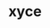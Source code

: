 ---
title: "xyce"
layout: cache
categories: [package, develop]
meta: {"compilers": ["gcc@11.4.0", "intel-oneapi-compilers@2025.1.0"], "num_specs": 173, "num_specs_by_stack": {"e4s": 10, "e4s-neoverse-v2": 81, "e4s-oneapi": 82, "root": 173}, "oss": ["ubuntu22.04"], "platforms": ["linux"], "stacks": ["e4s", "e4s-neoverse-v2", "e4s-oneapi", "root"], "targets": ["neoverse_v2", "x86_64_v3"], "versions": ["7.10.0", "7.8.0", "7.9.0"]}
spec_details: [{"compiler": "intel-oneapi-compilers@2025.1.0", "hash": "2aqogwqmtms4yvdoqtkasuhw2xujnzfq", "os": "ubuntu22.04", "platform": "linux", "size": "-", "stacks": ["e4s-oneapi", "root"], "target": "x86_64_v3", "variants": ["build_system=cmake", "build_type=Release", "cxxstd=11", "+fftw", "generator=make", "~ipo", "+mpi", "patches:=4d47cd1", "~plugin", "+pymi", "+pymi_static_tpls", "+shared"], "versions": ["7.9.0"]}, {"compiler": "gcc@11.4.0", "hash": "2geur6agz6xcyscek4kccrbfoaaz2zy2", "os": "ubuntu22.04", "platform": "linux", "size": "-", "stacks": ["e4s", "root"], "target": "x86_64_v3", "variants": ["build_system=cmake", "build_type=Release", "cxxstd=11", "+fftw", "generator=make", "~ipo", "+mpi", "patches:=4d47cd1", "~plugin", "+pymi", "+pymi_static_tpls", "+shared"], "versions": ["7.9.0"]}, {"compiler": "intel-oneapi-compilers@2025.1.0", "hash": "2teh5rutfagqg2scbvutdsikgukl2l7q", "os": "ubuntu22.04", "platform": "linux", "size": "-", "stacks": ["e4s-oneapi", "root"], "target": "x86_64_v3", "variants": ["build_system=cmake", "build_type=Release", "cxxstd=11", "generator=make", "~ipo", "+mpi", "patches:=4d47cd1", "~plugin", "+pymi", "+pymi_static_tpls", "+shared"], "versions": ["7.8.0"]}, {"compiler": "gcc@11.4.0", "hash": "2tk73fa2ov44e4fruzsxrdlbjhgytswk", "os": "ubuntu22.04", "platform": "linux", "size": "-", "stacks": ["e4s", "root"], "target": "x86_64_v3", "variants": ["build_system=cmake", "build_type=Release", "cxxstd=11", "+fftw", "generator=make", "~ipo", "+mpi", "patches:=4d47cd1", "~plugin", "+pymi", "+pymi_static_tpls", "+shared"], "versions": ["7.9.0"]}, {"compiler": "intel-oneapi-compilers@2025.1.0", "hash": "2wwg4dl74z4r6dwlz6rm2tgzfz3wjnmh", "os": "ubuntu22.04", "platform": "linux", "size": "-", "stacks": ["e4s-oneapi", "root"], "target": "x86_64_v3", "variants": ["build_system=cmake", "build_type=Release", "cxxstd=11", "generator=make", "~ipo", "+mpi", "patches:=4d47cd1", "~plugin", "+pymi", "+pymi_static_tpls", "+shared"], "versions": ["7.8.0"]}, {"compiler": "intel-oneapi-compilers@2025.1.0", "hash": "2xxbdyyr6fn2pxsc5z3jo655jdbinmdc", "os": "ubuntu22.04", "platform": "linux", "size": "-", "stacks": ["e4s-oneapi", "root"], "target": "x86_64_v3", "variants": ["build_system=cmake", "build_type=Release", "cxxstd=11", "generator=make", "~ipo", "+mpi", "patches:=4d47cd1", "~plugin", "+pymi", "+pymi_static_tpls", "+shared"], "versions": ["7.8.0"]}, {"compiler": "gcc@11.4.0", "hash": "333ckcocmsojsvmadq7cmo4xpg2ztmey", "os": "ubuntu22.04", "platform": "linux", "size": "-", "stacks": ["e4s-neoverse-v2", "root"], "target": "neoverse_v2", "variants": ["build_system=cmake", "build_type=Release", "cxxstd=11", "+fftw", "generator=make", "~ipo", "+mpi", "patches:=4d47cd1", "~plugin", "+pymi", "+pymi_static_tpls", "+shared"], "versions": ["7.9.0"]}, {"compiler": "intel-oneapi-compilers@2025.1.0", "hash": "36cgt5drrjwbdpbovu7ltsioo3udocwu", "os": "ubuntu22.04", "platform": "linux", "size": "-", "stacks": ["e4s-oneapi", "root"], "target": "x86_64_v3", "variants": ["build_system=cmake", "build_type=Release", "cxxstd=11", "+fftw", "generator=make", "~ipo", "+mpi", "patches:=4d47cd1", "~plugin", "+pymi", "+pymi_static_tpls", "+shared"], "versions": ["7.10.0"]}, {"compiler": "gcc@11.4.0", "hash": "3fc2pve6nqjvz6m67golkftcoorjl2cs", "os": "ubuntu22.04", "platform": "linux", "size": "-", "stacks": ["e4s-neoverse-v2", "root"], "target": "neoverse_v2", "variants": ["build_system=cmake", "build_type=Release", "cxxstd=11", "generator=make", "~ipo", "+mpi", "patches:=4d47cd1", "~plugin", "+pymi", "+pymi_static_tpls", "+shared"], "versions": ["7.8.0"]}, {"compiler": "intel-oneapi-compilers@2025.1.0", "hash": "3juxtfdbsxyecsrrqpn4fk2bi6adoakv", "os": "ubuntu22.04", "platform": "linux", "size": "-", "stacks": ["e4s-oneapi", "root"], "target": "x86_64_v3", "variants": ["build_system=cmake", "build_type=Release", "cxxstd=11", "generator=make", "~ipo", "+mpi", "patches:=4d47cd1", "~plugin", "+pymi", "+pymi_static_tpls", "+shared"], "versions": ["7.8.0"]}, {"compiler": "intel-oneapi-compilers@2025.1.0", "hash": "3o2geezrjlr7dhhsw22orqfa2o7ocjkn", "os": "ubuntu22.04", "platform": "linux", "size": "-", "stacks": ["e4s-oneapi", "root"], "target": "x86_64_v3", "variants": ["build_system=cmake", "build_type=Release", "cxxstd=11", "generator=make", "~ipo", "+mpi", "patches:=4d47cd1", "~plugin", "+pymi", "+pymi_static_tpls", "+shared"], "versions": ["7.8.0"]}, {"compiler": "intel-oneapi-compilers@2025.1.0", "hash": "3qmakdy5uw4jhcgchcwadcnyodvk5sqt", "os": "ubuntu22.04", "platform": "linux", "size": "-", "stacks": ["e4s-oneapi", "root"], "target": "x86_64_v3", "variants": ["build_system=cmake", "build_type=Release", "cxxstd=11", "+fftw", "generator=make", "~ipo", "+mpi", "patches:=4d47cd1", "~plugin", "+pymi", "+pymi_static_tpls", "+shared"], "versions": ["7.9.0"]}, {"compiler": "intel-oneapi-compilers@2025.1.0", "hash": "3qmgqrtclgctjhlwywpfidjnhoyd4acr", "os": "ubuntu22.04", "platform": "linux", "size": "-", "stacks": ["e4s-oneapi", "root"], "target": "x86_64_v3", "variants": ["build_system=cmake", "build_type=Release", "cxxstd=11", "generator=make", "~ipo", "+mpi", "patches:=4d47cd1", "~plugin", "+pymi", "+pymi_static_tpls", "+shared"], "versions": ["7.8.0"]}, {"compiler": "gcc@11.4.0", "hash": "3vhqrcfvfrxhxp5rhhws5dcpjsb543v6", "os": "ubuntu22.04", "platform": "linux", "size": "-", "stacks": ["e4s-neoverse-v2", "root"], "target": "neoverse_v2", "variants": ["build_system=cmake", "build_type=Release", "cxxstd=11", "+fftw", "generator=make", "~ipo", "+mpi", "patches:=4d47cd1", "~plugin", "+pymi", "+pymi_static_tpls", "+shared"], "versions": ["7.9.0"]}, {"compiler": "gcc@11.4.0", "hash": "3x4issp6peko2x43b2ceextq6q4cql2g", "os": "ubuntu22.04", "platform": "linux", "size": "-", "stacks": ["e4s-neoverse-v2", "root"], "target": "neoverse_v2", "variants": ["build_system=cmake", "build_type=Release", "cxxstd=11", "generator=make", "~ipo", "+mpi", "patches:=4d47cd1", "~plugin", "+pymi", "+pymi_static_tpls", "+shared"], "versions": ["7.8.0"]}, {"compiler": "gcc@11.4.0", "hash": "42r4liil2d57xh6pwjsgwj7uifphfrbc", "os": "ubuntu22.04", "platform": "linux", "size": "-", "stacks": ["e4s-neoverse-v2", "root"], "target": "neoverse_v2", "variants": ["build_system=cmake", "build_type=Release", "cxxstd=11", "generator=make", "~ipo", "+mpi", "patches:=4d47cd1", "~plugin", "+pymi", "+pymi_static_tpls", "+shared"], "versions": ["7.8.0"]}, {"compiler": "gcc@11.4.0", "hash": "4a6ojfdj4zf2oluxth3rfdi5jxcvtbo2", "os": "ubuntu22.04", "platform": "linux", "size": "-", "stacks": ["e4s-neoverse-v2", "root"], "target": "neoverse_v2", "variants": ["build_system=cmake", "build_type=Release", "cxxstd=11", "generator=make", "~ipo", "+mpi", "patches:=4d47cd1", "~plugin", "+pymi", "+pymi_static_tpls", "+shared"], "versions": ["7.8.0"]}, {"compiler": "intel-oneapi-compilers@2025.1.0", "hash": "4dqdcbqcvnzlbjb225slbpoc6ee57el6", "os": "ubuntu22.04", "platform": "linux", "size": "-", "stacks": ["e4s-oneapi", "root"], "target": "x86_64_v3", "variants": ["build_system=cmake", "build_type=Release", "cxxstd=11", "generator=make", "~ipo", "+mpi", "patches:=4d47cd1", "~plugin", "+pymi", "+pymi_static_tpls", "+shared"], "versions": ["7.8.0"]}, {"compiler": "intel-oneapi-compilers@2025.1.0", "hash": "4hsefmvj2hlea7nxyqfhe4ns3pgb75wy", "os": "ubuntu22.04", "platform": "linux", "size": "-", "stacks": ["e4s-oneapi", "root"], "target": "x86_64_v3", "variants": ["build_system=cmake", "build_type=Release", "cxxstd=11", "generator=make", "~ipo", "+mpi", "patches:=4d47cd1", "~plugin", "+pymi", "+pymi_static_tpls", "+shared"], "versions": ["7.8.0"]}, {"compiler": "gcc@11.4.0", "hash": "4tdto6y5ebgbmexnvm3sh7jbskrdyp7b", "os": "ubuntu22.04", "platform": "linux", "size": "-", "stacks": ["e4s-neoverse-v2", "root"], "target": "neoverse_v2", "variants": ["build_system=cmake", "build_type=Release", "cxxstd=11", "+fftw", "generator=make", "~ipo", "+mpi", "patches:=4d47cd1", "~plugin", "+pymi", "+pymi_static_tpls", "+shared"], "versions": ["7.9.0"]}, {"compiler": "intel-oneapi-compilers@2025.1.0", "hash": "5miadknt5e4jn67oq2w77ylq5wm7cazc", "os": "ubuntu22.04", "platform": "linux", "size": "-", "stacks": ["e4s-oneapi", "root"], "target": "x86_64_v3", "variants": ["build_system=cmake", "build_type=Release", "cxxstd=11", "generator=make", "~ipo", "+mpi", "patches:=4d47cd1", "~plugin", "+pymi", "+pymi_static_tpls", "+shared"], "versions": ["7.8.0"]}, {"compiler": "gcc@11.4.0", "hash": "5yoldhjmdmm3eixqo7jh7is56rt3ylcp", "os": "ubuntu22.04", "platform": "linux", "size": "-", "stacks": ["e4s-neoverse-v2", "root"], "target": "neoverse_v2", "variants": ["build_system=cmake", "build_type=Release", "cxxstd=11", "generator=make", "~ipo", "+mpi", "patches:=4d47cd1", "~plugin", "+pymi", "+pymi_static_tpls", "+shared"], "versions": ["7.8.0"]}, {"compiler": "gcc@11.4.0", "hash": "6adgljw7cxmiiq2cd3oiuopdphbg5toa", "os": "ubuntu22.04", "platform": "linux", "size": "-", "stacks": ["e4s-neoverse-v2", "root"], "target": "neoverse_v2", "variants": ["build_system=cmake", "build_type=Release", "cxxstd=11", "generator=make", "~ipo", "+mpi", "patches:=4d47cd1", "~plugin", "+pymi", "+pymi_static_tpls", "+shared"], "versions": ["7.8.0"]}, {"compiler": "gcc@11.4.0", "hash": "6oaozdeuaeugmvbsavwzm3qtck7ygkrs", "os": "ubuntu22.04", "platform": "linux", "size": "-", "stacks": ["e4s-neoverse-v2", "root"], "target": "neoverse_v2", "variants": ["build_system=cmake", "build_type=Release", "cxxstd=11", "generator=make", "~ipo", "+mpi", "patches:=4d47cd1", "~plugin", "+pymi", "+pymi_static_tpls", "+shared"], "versions": ["7.8.0"]}, {"compiler": "intel-oneapi-compilers@2025.1.0", "hash": "6scebqwkrjasb5tzkk5ku663eatcrk4v", "os": "ubuntu22.04", "platform": "linux", "size": "-", "stacks": ["e4s-oneapi", "root"], "target": "x86_64_v3", "variants": ["build_system=cmake", "build_type=Release", "cxxstd=11", "+fftw", "generator=make", "~ipo", "+mpi", "patches:=4d47cd1", "~plugin", "+pymi", "+pymi_static_tpls", "+shared"], "versions": ["7.9.0"]}, {"compiler": "gcc@11.4.0", "hash": "75nvrmcsyauqd55wea4amnz4gwcrpdiw", "os": "ubuntu22.04", "platform": "linux", "size": "-", "stacks": ["e4s-neoverse-v2", "root"], "target": "neoverse_v2", "variants": ["build_system=cmake", "build_type=Release", "cxxstd=11", "generator=make", "~ipo", "+mpi", "patches:=4d47cd1", "~plugin", "+pymi", "+pymi_static_tpls", "+shared"], "versions": ["7.8.0"]}, {"compiler": "intel-oneapi-compilers@2025.1.0", "hash": "76pogobksrw6ca7j2yipijt2yb3yh4c6", "os": "ubuntu22.04", "platform": "linux", "size": "-", "stacks": ["e4s-oneapi", "root"], "target": "x86_64_v3", "variants": ["build_system=cmake", "build_type=Release", "cxxstd=11", "generator=make", "~ipo", "+mpi", "patches:=4d47cd1", "~plugin", "+pymi", "+pymi_static_tpls", "+shared"], "versions": ["7.8.0"]}, {"compiler": "gcc@11.4.0", "hash": "7bbwfo6pnhlgdwpbj3ek545fkextxi2i", "os": "ubuntu22.04", "platform": "linux", "size": "-", "stacks": ["e4s-neoverse-v2", "root"], "target": "neoverse_v2", "variants": ["build_system=cmake", "build_type=Release", "cxxstd=11", "generator=make", "~ipo", "+mpi", "patches:=4d47cd1", "~plugin", "+pymi", "+pymi_static_tpls", "+shared"], "versions": ["7.8.0"]}, {"compiler": "gcc@11.4.0", "hash": "7n4yr6dyr6k3nvtl2ljoppuiakegjewz", "os": "ubuntu22.04", "platform": "linux", "size": "-", "stacks": ["e4s-neoverse-v2", "root"], "target": "neoverse_v2", "variants": ["build_system=cmake", "build_type=Release", "cxxstd=11", "+fftw", "generator=make", "~ipo", "+mpi", "patches:=4d47cd1", "~plugin", "+pymi", "+pymi_static_tpls", "+shared"], "versions": ["7.10.0"]}, {"compiler": "intel-oneapi-compilers@2025.1.0", "hash": "7q6ooznyv4kk3fkbvtxxe25b5gxj3otl", "os": "ubuntu22.04", "platform": "linux", "size": "-", "stacks": ["e4s-oneapi", "root"], "target": "x86_64_v3", "variants": ["build_system=cmake", "build_type=Release", "cxxstd=11", "+fftw", "generator=make", "~ipo", "+mpi", "patches:=4d47cd1", "~plugin", "+pymi", "+pymi_static_tpls", "+shared"], "versions": ["7.9.0"]}, {"compiler": "intel-oneapi-compilers@2025.1.0", "hash": "afe3i7n7vzcxco2rwbq7ada7iqqqz6cl", "os": "ubuntu22.04", "platform": "linux", "size": "-", "stacks": ["e4s-oneapi", "root"], "target": "x86_64_v3", "variants": ["build_system=cmake", "build_type=Release", "cxxstd=11", "generator=make", "~ipo", "+mpi", "patches:=4d47cd1", "~plugin", "+pymi", "+pymi_static_tpls", "+shared"], "versions": ["7.8.0"]}, {"compiler": "intel-oneapi-compilers@2025.1.0", "hash": "aqmu7vqs6a6xb6k5b2v7z4isgckipj4z", "os": "ubuntu22.04", "platform": "linux", "size": "-", "stacks": ["e4s-oneapi", "root"], "target": "x86_64_v3", "variants": ["build_system=cmake", "build_type=Release", "cxxstd=11", "generator=make", "~ipo", "+mpi", "patches:=4d47cd1", "~plugin", "+pymi", "+pymi_static_tpls", "+shared"], "versions": ["7.8.0"]}, {"compiler": "intel-oneapi-compilers@2025.1.0", "hash": "awnfmd4nbnqvbn2q3mtwmmq3sjhu77va", "os": "ubuntu22.04", "platform": "linux", "size": "-", "stacks": ["e4s-oneapi", "root"], "target": "x86_64_v3", "variants": ["build_system=cmake", "build_type=Release", "cxxstd=11", "generator=make", "~ipo", "+mpi", "patches:=4d47cd1", "~plugin", "+pymi", "+pymi_static_tpls", "+shared"], "versions": ["7.8.0"]}, {"compiler": "gcc@11.4.0", "hash": "axntes27jirfuqhe4ctu5l7ftv4w3hhr", "os": "ubuntu22.04", "platform": "linux", "size": "-", "stacks": ["e4s-neoverse-v2", "root"], "target": "neoverse_v2", "variants": ["build_system=cmake", "build_type=Release", "cxxstd=11", "generator=make", "~ipo", "+mpi", "patches:=4d47cd1", "~plugin", "+pymi", "+pymi_static_tpls", "+shared"], "versions": ["7.8.0"]}, {"compiler": "intel-oneapi-compilers@2025.1.0", "hash": "az4ptclejlzxjgqxbodzwi4jvbfxl5sh", "os": "ubuntu22.04", "platform": "linux", "size": "-", "stacks": ["e4s-oneapi", "root"], "target": "x86_64_v3", "variants": ["build_system=cmake", "build_type=Release", "cxxstd=11", "generator=make", "~ipo", "+mpi", "patches:=4d47cd1", "~plugin", "+pymi", "+pymi_static_tpls", "+shared"], "versions": ["7.8.0"]}, {"compiler": "intel-oneapi-compilers@2025.1.0", "hash": "b4r7e5onxikmqndrim3ilbvyt34rc25w", "os": "ubuntu22.04", "platform": "linux", "size": "-", "stacks": ["e4s-oneapi", "root"], "target": "x86_64_v3", "variants": ["build_system=cmake", "build_type=Release", "cxxstd=11", "generator=make", "~ipo", "+mpi", "patches:=4d47cd1", "~plugin", "+pymi", "+pymi_static_tpls", "+shared"], "versions": ["7.8.0"]}, {"compiler": "intel-oneapi-compilers@2025.1.0", "hash": "b7cmo7tzx4qpht3tlak4moulpgu2oirq", "os": "ubuntu22.04", "platform": "linux", "size": "-", "stacks": ["e4s-oneapi", "root"], "target": "x86_64_v3", "variants": ["build_system=cmake", "build_type=Release", "cxxstd=11", "generator=make", "~ipo", "+mpi", "patches:=4d47cd1", "~plugin", "+pymi", "+pymi_static_tpls", "+shared"], "versions": ["7.8.0"]}, {"compiler": "intel-oneapi-compilers@2025.1.0", "hash": "bdo53fqfse6pb63oh7a7mlasra6ny6fb", "os": "ubuntu22.04", "platform": "linux", "size": "-", "stacks": ["e4s-oneapi", "root"], "target": "x86_64_v3", "variants": ["build_system=cmake", "build_type=Release", "cxxstd=11", "generator=make", "~ipo", "+mpi", "patches:=4d47cd1", "~plugin", "+pymi", "+pymi_static_tpls", "+shared"], "versions": ["7.8.0"]}, {"compiler": "intel-oneapi-compilers@2025.1.0", "hash": "btb4wrrekdfe27wpnrxrs3rfdtv5yrcd", "os": "ubuntu22.04", "platform": "linux", "size": "-", "stacks": ["e4s-oneapi", "root"], "target": "x86_64_v3", "variants": ["build_system=cmake", "build_type=Release", "cxxstd=11", "generator=make", "~ipo", "+mpi", "patches:=4d47cd1", "~plugin", "+pymi", "+pymi_static_tpls", "+shared"], "versions": ["7.8.0"]}, {"compiler": "gcc@11.4.0", "hash": "bv2umlnvcs7auca455msaf4lj2wlsmdv", "os": "ubuntu22.04", "platform": "linux", "size": "-", "stacks": ["e4s-neoverse-v2", "root"], "target": "neoverse_v2", "variants": ["build_system=cmake", "build_type=Release", "cxxstd=11", "generator=make", "~ipo", "+mpi", "patches:=4d47cd1", "~plugin", "+pymi", "+pymi_static_tpls", "+shared"], "versions": ["7.8.0"]}, {"compiler": "intel-oneapi-compilers@2025.1.0", "hash": "bvkotrkj54mtuia2bww7ixn2ybq2hacm", "os": "ubuntu22.04", "platform": "linux", "size": "-", "stacks": ["e4s-oneapi", "root"], "target": "x86_64_v3", "variants": ["build_system=cmake", "build_type=Release", "cxxstd=11", "generator=make", "~ipo", "+mpi", "patches:=4d47cd1", "~plugin", "+pymi", "+pymi_static_tpls", "+shared"], "versions": ["7.8.0"]}, {"compiler": "gcc@11.4.0", "hash": "cv224q5hw34mwp6362agfpxxf7bomdzb", "os": "ubuntu22.04", "platform": "linux", "size": "-", "stacks": ["e4s-neoverse-v2", "root"], "target": "neoverse_v2", "variants": ["build_system=cmake", "build_type=Release", "cxxstd=11", "+fftw", "generator=make", "~ipo", "+mpi", "patches:=4d47cd1", "~plugin", "+pymi", "+pymi_static_tpls", "+shared"], "versions": ["7.10.0"]}, {"compiler": "intel-oneapi-compilers@2025.1.0", "hash": "cxxuvracmjasbgb6wfgmwyxzcmq2q6yh", "os": "ubuntu22.04", "platform": "linux", "size": "-", "stacks": ["e4s-oneapi", "root"], "target": "x86_64_v3", "variants": ["build_system=cmake", "build_type=Release", "cxxstd=11", "generator=make", "~ipo", "+mpi", "patches:=4d47cd1", "~plugin", "+pymi", "+pymi_static_tpls", "+shared"], "versions": ["7.8.0"]}, {"compiler": "intel-oneapi-compilers@2025.1.0", "hash": "d3hrw24zw3jjlgqrnllf3jplgnnttdjo", "os": "ubuntu22.04", "platform": "linux", "size": "-", "stacks": ["e4s-oneapi", "root"], "target": "x86_64_v3", "variants": ["build_system=cmake", "build_type=Release", "cxxstd=11", "+fftw", "generator=make", "~ipo", "+mpi", "patches:=4d47cd1", "~plugin", "+pymi", "+pymi_static_tpls", "+shared"], "versions": ["7.9.0"]}, {"compiler": "gcc@11.4.0", "hash": "dwlvfxfk3ta5vktw7olc3b2o4l6kvrcg", "os": "ubuntu22.04", "platform": "linux", "size": "-", "stacks": ["e4s-neoverse-v2", "root"], "target": "neoverse_v2", "variants": ["build_system=cmake", "build_type=Release", "cxxstd=11", "generator=make", "~ipo", "+mpi", "patches:=4d47cd1", "~plugin", "+pymi", "+pymi_static_tpls", "+shared"], "versions": ["7.8.0"]}, {"compiler": "intel-oneapi-compilers@2025.1.0", "hash": "e4qxmt6okce3x7pjqe6cu4bmqatgyq3t", "os": "ubuntu22.04", "platform": "linux", "size": "-", "stacks": ["e4s-oneapi", "root"], "target": "x86_64_v3", "variants": ["build_system=cmake", "build_type=Release", "cxxstd=11", "+fftw", "generator=make", "~ipo", "+mpi", "patches:=4d47cd1", "~plugin", "+pymi", "+pymi_static_tpls", "+shared"], "versions": ["7.9.0"]}, {"compiler": "gcc@11.4.0", "hash": "e6imkdhxbqouh7z5iztkcnx4h55j527h", "os": "ubuntu22.04", "platform": "linux", "size": "-", "stacks": ["e4s-neoverse-v2", "root"], "target": "neoverse_v2", "variants": ["build_system=cmake", "build_type=Release", "cxxstd=11", "generator=make", "~ipo", "+mpi", "patches:=4d47cd1", "~plugin", "+pymi", "+pymi_static_tpls", "+shared"], "versions": ["7.8.0"]}, {"compiler": "gcc@11.4.0", "hash": "eam4cr24msta52xrsiwcppletxoulvlm", "os": "ubuntu22.04", "platform": "linux", "size": "-", "stacks": ["e4s-neoverse-v2", "root"], "target": "neoverse_v2", "variants": ["build_system=cmake", "build_type=Release", "cxxstd=11", "+fftw", "generator=make", "~ipo", "+mpi", "patches:=4d47cd1", "~plugin", "+pymi", "+pymi_static_tpls", "+shared"], "versions": ["7.9.0"]}, {"compiler": "intel-oneapi-compilers@2025.1.0", "hash": "eaw6rp62h5bc45yubfpszauiott2e7ws", "os": "ubuntu22.04", "platform": "linux", "size": "-", "stacks": ["e4s-oneapi", "root"], "target": "x86_64_v3", "variants": ["build_system=cmake", "build_type=Release", "cxxstd=11", "generator=make", "~ipo", "+mpi", "patches:=4d47cd1", "~plugin", "+pymi", "+pymi_static_tpls", "+shared"], "versions": ["7.8.0"]}, {"compiler": "intel-oneapi-compilers@2025.1.0", "hash": "eoy3qa5lem3ldanphka7ud7dxnu5s46r", "os": "ubuntu22.04", "platform": "linux", "size": "-", "stacks": ["e4s-oneapi", "root"], "target": "x86_64_v3", "variants": ["build_system=cmake", "build_type=Release", "cxxstd=11", "+fftw", "generator=make", "~ipo", "+mpi", "patches:=4d47cd1", "~plugin", "+pymi", "+pymi_static_tpls", "+shared"], "versions": ["7.9.0"]}, {"compiler": "gcc@11.4.0", "hash": "etd63nfgmg2mgs6tmicgyayimfdigh4a", "os": "ubuntu22.04", "platform": "linux", "size": "-", "stacks": ["e4s", "root"], "target": "x86_64_v3", "variants": ["build_system=cmake", "build_type=Release", "cxxstd=11", "+fftw", "generator=make", "~ipo", "+mpi", "patches:=4d47cd1", "~plugin", "+pymi", "+pymi_static_tpls", "+shared"], "versions": ["7.9.0"]}, {"compiler": "intel-oneapi-compilers@2025.1.0", "hash": "f4upebonz6xgypwmfm442hgxvbpnli7n", "os": "ubuntu22.04", "platform": "linux", "size": "-", "stacks": ["e4s-oneapi", "root"], "target": "x86_64_v3", "variants": ["build_system=cmake", "build_type=Release", "cxxstd=11", "generator=make", "~ipo", "+mpi", "patches:=4d47cd1", "~plugin", "+pymi", "+pymi_static_tpls", "+shared"], "versions": ["7.8.0"]}, {"compiler": "gcc@11.4.0", "hash": "fbpuzpaejcy7adepv23trrejjznyp67d", "os": "ubuntu22.04", "platform": "linux", "size": "-", "stacks": ["e4s", "root"], "target": "x86_64_v3", "variants": ["build_system=cmake", "build_type=Release", "cxxstd=11", "+fftw", "generator=make", "~ipo", "+mpi", "patches:=4d47cd1", "~plugin", "+pymi", "+pymi_static_tpls", "+shared"], "versions": ["7.10.0"]}, {"compiler": "intel-oneapi-compilers@2025.1.0", "hash": "ffpcdjrox5opdjuxnn2fozvj3vwg6rmw", "os": "ubuntu22.04", "platform": "linux", "size": "-", "stacks": ["e4s-oneapi", "root"], "target": "x86_64_v3", "variants": ["build_system=cmake", "build_type=Release", "cxxstd=11", "+fftw", "generator=make", "~ipo", "+mpi", "patches:=4d47cd1", "~plugin", "+pymi", "+pymi_static_tpls", "+shared"], "versions": ["7.10.0"]}, {"compiler": "gcc@11.4.0", "hash": "flnyco7pmnpe5nnqymiffgv2po264vec", "os": "ubuntu22.04", "platform": "linux", "size": "-", "stacks": ["e4s-neoverse-v2", "root"], "target": "neoverse_v2", "variants": ["build_system=cmake", "build_type=Release", "cxxstd=11", "generator=make", "~ipo", "+mpi", "patches:=4d47cd1", "~plugin", "+pymi", "+pymi_static_tpls", "+shared"], "versions": ["7.8.0"]}, {"compiler": "intel-oneapi-compilers@2025.1.0", "hash": "fsyjzwmtodkuonr7ouajlhikqwypcsy4", "os": "ubuntu22.04", "platform": "linux", "size": "-", "stacks": ["e4s-oneapi", "root"], "target": "x86_64_v3", "variants": ["build_system=cmake", "build_type=Release", "cxxstd=11", "generator=make", "~ipo", "+mpi", "patches:=4d47cd1", "~plugin", "+pymi", "+pymi_static_tpls", "+shared"], "versions": ["7.8.0"]}, {"compiler": "gcc@11.4.0", "hash": "fvwm32uu4iunhvolksd4ewmiwc2o4hfk", "os": "ubuntu22.04", "platform": "linux", "size": "-", "stacks": ["e4s-neoverse-v2", "root"], "target": "neoverse_v2", "variants": ["build_system=cmake", "build_type=Release", "cxxstd=11", "generator=make", "~ipo", "+mpi", "patches:=4d47cd1", "~plugin", "+pymi", "+pymi_static_tpls", "+shared"], "versions": ["7.8.0"]}, {"compiler": "intel-oneapi-compilers@2025.1.0", "hash": "gc4frsfgtpjwxhj2awulfxuy4h3mbad6", "os": "ubuntu22.04", "platform": "linux", "size": "-", "stacks": ["e4s-oneapi", "root"], "target": "x86_64_v3", "variants": ["build_system=cmake", "build_type=Release", "cxxstd=11", "generator=make", "~ipo", "+mpi", "patches:=4d47cd1", "~plugin", "+pymi", "+pymi_static_tpls", "+shared"], "versions": ["7.8.0"]}, {"compiler": "intel-oneapi-compilers@2025.1.0", "hash": "gmmuik7aw43py6ez7jqgszalnppchuf3", "os": "ubuntu22.04", "platform": "linux", "size": "-", "stacks": ["e4s-oneapi", "root"], "target": "x86_64_v3", "variants": ["build_system=cmake", "build_type=Release", "cxxstd=11", "generator=make", "~ipo", "+mpi", "patches:=4d47cd1", "~plugin", "+pymi", "+pymi_static_tpls", "+shared"], "versions": ["7.8.0"]}, {"compiler": "gcc@11.4.0", "hash": "gprezf53dqqq6zhxop4vziqdztzh7nsz", "os": "ubuntu22.04", "platform": "linux", "size": "-", "stacks": ["e4s-neoverse-v2", "root"], "target": "neoverse_v2", "variants": ["build_system=cmake", "build_type=Release", "cxxstd=11", "generator=make", "~ipo", "+mpi", "patches:=4d47cd1", "~plugin", "+pymi", "+pymi_static_tpls", "+shared"], "versions": ["7.8.0"]}, {"compiler": "gcc@11.4.0", "hash": "h6iprpk66fymd2x7ket4cbk2wl3ewns2", "os": "ubuntu22.04", "platform": "linux", "size": "-", "stacks": ["e4s", "root"], "target": "x86_64_v3", "variants": ["build_system=cmake", "build_type=Release", "cxxstd=11", "+fftw", "generator=make", "~ipo", "+mpi", "patches:=4d47cd1", "~plugin", "+pymi", "+pymi_static_tpls", "+shared"], "versions": ["7.10.0"]}, {"compiler": "intel-oneapi-compilers@2025.1.0", "hash": "h77slxuwadj445463la4m7d63isobuck", "os": "ubuntu22.04", "platform": "linux", "size": "-", "stacks": ["e4s-oneapi", "root"], "target": "x86_64_v3", "variants": ["build_system=cmake", "build_type=Release", "cxxstd=11", "+fftw", "generator=make", "~ipo", "+mpi", "patches:=4d47cd1", "~plugin", "+pymi", "+pymi_static_tpls", "+shared"], "versions": ["7.9.0"]}, {"compiler": "intel-oneapi-compilers@2025.1.0", "hash": "hg6asje2bmxgk6s464px27nrdoczug4r", "os": "ubuntu22.04", "platform": "linux", "size": "-", "stacks": ["e4s-oneapi", "root"], "target": "x86_64_v3", "variants": ["build_system=cmake", "build_type=Release", "cxxstd=11", "generator=make", "~ipo", "+mpi", "patches:=4d47cd1", "~plugin", "+pymi", "+pymi_static_tpls", "+shared"], "versions": ["7.8.0"]}, {"compiler": "intel-oneapi-compilers@2025.1.0", "hash": "hqfrpevv6zvrboek63rtunncbzrw5wf2", "os": "ubuntu22.04", "platform": "linux", "size": "-", "stacks": ["e4s-oneapi", "root"], "target": "x86_64_v3", "variants": ["build_system=cmake", "build_type=Release", "cxxstd=11", "generator=make", "~ipo", "+mpi", "patches:=4d47cd1", "~plugin", "+pymi", "+pymi_static_tpls", "+shared"], "versions": ["7.8.0"]}, {"compiler": "intel-oneapi-compilers@2025.1.0", "hash": "hygj3ry4fqotf2bm5oqmnounw7maxfp5", "os": "ubuntu22.04", "platform": "linux", "size": "-", "stacks": ["e4s-oneapi", "root"], "target": "x86_64_v3", "variants": ["build_system=cmake", "build_type=Release", "cxxstd=11", "generator=make", "~ipo", "+mpi", "patches:=4d47cd1", "~plugin", "+pymi", "+pymi_static_tpls", "+shared"], "versions": ["7.8.0"]}, {"compiler": "intel-oneapi-compilers@2025.1.0", "hash": "i5ouafqyq4jssvvnbwwb7ngvobqssmit", "os": "ubuntu22.04", "platform": "linux", "size": "-", "stacks": ["e4s-oneapi", "root"], "target": "x86_64_v3", "variants": ["build_system=cmake", "build_type=Release", "cxxstd=11", "generator=make", "~ipo", "+mpi", "patches:=4d47cd1", "~plugin", "+pymi", "+pymi_static_tpls", "+shared"], "versions": ["7.8.0"]}, {"compiler": "gcc@11.4.0", "hash": "ibowaqmm6lh2hayj3iodeu5662frl5hx", "os": "ubuntu22.04", "platform": "linux", "size": "-", "stacks": ["e4s-neoverse-v2", "root"], "target": "neoverse_v2", "variants": ["build_system=cmake", "build_type=Release", "cxxstd=11", "generator=make", "~ipo", "+mpi", "patches:=4d47cd1", "~plugin", "+pymi", "+pymi_static_tpls", "+shared"], "versions": ["7.8.0"]}, {"compiler": "gcc@11.4.0", "hash": "ie6zbsnyhoxlxxppmv4gllr55za7ula2", "os": "ubuntu22.04", "platform": "linux", "size": "-", "stacks": ["e4s-neoverse-v2", "root"], "target": "neoverse_v2", "variants": ["build_system=cmake", "build_type=Release", "cxxstd=11", "+fftw", "generator=make", "~ipo", "+mpi", "patches:=4d47cd1", "~plugin", "+pymi", "+pymi_static_tpls", "+shared"], "versions": ["7.9.0"]}, {"compiler": "gcc@11.4.0", "hash": "iexdrg7y6lbwx5oomibzoaalfibpcndp", "os": "ubuntu22.04", "platform": "linux", "size": "-", "stacks": ["e4s-neoverse-v2", "root"], "target": "neoverse_v2", "variants": ["build_system=cmake", "build_type=Release", "cxxstd=11", "generator=make", "~ipo", "+mpi", "patches:=4d47cd1", "~plugin", "+pymi", "+pymi_static_tpls", "+shared"], "versions": ["7.8.0"]}, {"compiler": "gcc@11.4.0", "hash": "igf672txfrwnoa44bct6pryvxr2www7m", "os": "ubuntu22.04", "platform": "linux", "size": "-", "stacks": ["e4s-neoverse-v2", "root"], "target": "neoverse_v2", "variants": ["build_system=cmake", "build_type=Release", "cxxstd=11", "generator=make", "~ipo", "+mpi", "patches:=4d47cd1", "~plugin", "+pymi", "+pymi_static_tpls", "+shared"], "versions": ["7.8.0"]}, {"compiler": "intel-oneapi-compilers@2025.1.0", "hash": "iicplzui32feydpodctyan4mkbcb73ka", "os": "ubuntu22.04", "platform": "linux", "size": "-", "stacks": ["e4s-oneapi", "root"], "target": "x86_64_v3", "variants": ["build_system=cmake", "build_type=Release", "cxxstd=11", "generator=make", "~ipo", "+mpi", "patches:=4d47cd1", "~plugin", "+pymi", "+pymi_static_tpls", "+shared"], "versions": ["7.8.0"]}, {"compiler": "gcc@11.4.0", "hash": "iqnttcn5g6cxl6oymxzingacwaw3q2wo", "os": "ubuntu22.04", "platform": "linux", "size": "-", "stacks": ["e4s-neoverse-v2", "root"], "target": "neoverse_v2", "variants": ["build_system=cmake", "build_type=Release", "cxxstd=11", "generator=make", "~ipo", "+mpi", "patches:=4d47cd1", "~plugin", "+pymi", "+pymi_static_tpls", "+shared"], "versions": ["7.8.0"]}, {"compiler": "gcc@11.4.0", "hash": "iskkmverm4esg2phmxgolwtdkktyjx4f", "os": "ubuntu22.04", "platform": "linux", "size": "-", "stacks": ["e4s", "root"], "target": "x86_64_v3", "variants": ["build_system=cmake", "build_type=Release", "cxxstd=11", "+fftw", "generator=make", "~ipo", "+mpi", "patches:=4d47cd1", "~plugin", "+pymi", "+pymi_static_tpls", "+shared"], "versions": ["7.10.0"]}, {"compiler": "intel-oneapi-compilers@2025.1.0", "hash": "iurplbazwsrjfzcitzc64beurd4h4yir", "os": "ubuntu22.04", "platform": "linux", "size": "-", "stacks": ["e4s-oneapi", "root"], "target": "x86_64_v3", "variants": ["build_system=cmake", "build_type=Release", "cxxstd=11", "generator=make", "~ipo", "+mpi", "patches:=4d47cd1", "~plugin", "+pymi", "+pymi_static_tpls", "+shared"], "versions": ["7.8.0"]}, {"compiler": "intel-oneapi-compilers@2025.1.0", "hash": "iwo72uudm2rcjjccsm5dkekoxclugcux", "os": "ubuntu22.04", "platform": "linux", "size": "-", "stacks": ["e4s-oneapi", "root"], "target": "x86_64_v3", "variants": ["build_system=cmake", "build_type=Release", "cxxstd=11", "generator=make", "~ipo", "+mpi", "patches:=4d47cd1", "~plugin", "+pymi", "+pymi_static_tpls", "+shared"], "versions": ["7.8.0"]}, {"compiler": "gcc@11.4.0", "hash": "jgwcn7mq467656nodhdkslg3svzohvlk", "os": "ubuntu22.04", "platform": "linux", "size": "-", "stacks": ["e4s-neoverse-v2", "root"], "target": "neoverse_v2", "variants": ["build_system=cmake", "build_type=Release", "cxxstd=11", "generator=make", "~ipo", "+mpi", "patches:=4d47cd1", "~plugin", "+pymi", "+pymi_static_tpls", "+shared"], "versions": ["7.8.0"]}, {"compiler": "intel-oneapi-compilers@2025.1.0", "hash": "jownitwags2hhf244i7ln26tewjmqiiy", "os": "ubuntu22.04", "platform": "linux", "size": "-", "stacks": ["e4s-oneapi", "root"], "target": "x86_64_v3", "variants": ["build_system=cmake", "build_type=Release", "cxxstd=11", "generator=make", "~ipo", "+mpi", "patches:=4d47cd1", "~plugin", "+pymi", "+pymi_static_tpls", "+shared"], "versions": ["7.8.0"]}, {"compiler": "intel-oneapi-compilers@2025.1.0", "hash": "js76ubru2bbfixlrqgrylgpesmiocwmb", "os": "ubuntu22.04", "platform": "linux", "size": "-", "stacks": ["e4s-oneapi", "root"], "target": "x86_64_v3", "variants": ["build_system=cmake", "build_type=Release", "cxxstd=11", "generator=make", "~ipo", "+mpi", "patches:=4d47cd1", "~plugin", "+pymi", "+pymi_static_tpls", "+shared"], "versions": ["7.8.0"]}, {"compiler": "intel-oneapi-compilers@2025.1.0", "hash": "k2e7cowgxj7uyu32lkz37yujp7xrdteu", "os": "ubuntu22.04", "platform": "linux", "size": "-", "stacks": ["e4s-oneapi", "root"], "target": "x86_64_v3", "variants": ["build_system=cmake", "build_type=Release", "cxxstd=11", "generator=make", "~ipo", "+mpi", "patches:=4d47cd1", "~plugin", "+pymi", "+pymi_static_tpls", "+shared"], "versions": ["7.8.0"]}, {"compiler": "gcc@11.4.0", "hash": "kfmrsidtbphcycrgdurg3xoz4kgsfgwg", "os": "ubuntu22.04", "platform": "linux", "size": "-", "stacks": ["e4s-neoverse-v2", "root"], "target": "neoverse_v2", "variants": ["build_system=cmake", "build_type=Release", "cxxstd=11", "generator=make", "~ipo", "+mpi", "patches:=4d47cd1", "~plugin", "+pymi", "+pymi_static_tpls", "+shared"], "versions": ["7.8.0"]}, {"compiler": "gcc@11.4.0", "hash": "klvitoe6jzl4z3moecpoar3oabov6kbq", "os": "ubuntu22.04", "platform": "linux", "size": "-", "stacks": ["e4s-neoverse-v2", "root"], "target": "neoverse_v2", "variants": ["build_system=cmake", "build_type=Release", "cxxstd=11", "generator=make", "~ipo", "+mpi", "patches:=4d47cd1", "~plugin", "+pymi", "+pymi_static_tpls", "+shared"], "versions": ["7.8.0"]}, {"compiler": "intel-oneapi-compilers@2025.1.0", "hash": "krfjvmb2siqzth2463hln65te2tucbtm", "os": "ubuntu22.04", "platform": "linux", "size": "-", "stacks": ["e4s-oneapi", "root"], "target": "x86_64_v3", "variants": ["build_system=cmake", "build_type=Release", "cxxstd=11", "generator=make", "~ipo", "+mpi", "patches:=4d47cd1", "~plugin", "+pymi", "+pymi_static_tpls", "+shared"], "versions": ["7.8.0"]}, {"compiler": "gcc@11.4.0", "hash": "kvpr3p6azknpz7676ig32eyd2z72cbft", "os": "ubuntu22.04", "platform": "linux", "size": "-", "stacks": ["e4s-neoverse-v2", "root"], "target": "neoverse_v2", "variants": ["build_system=cmake", "build_type=Release", "cxxstd=11", "+fftw", "generator=make", "~ipo", "+mpi", "patches:=4d47cd1", "~plugin", "+pymi", "+pymi_static_tpls", "+shared"], "versions": ["7.9.0"]}, {"compiler": "intel-oneapi-compilers@2025.1.0", "hash": "kwoxnzhapupwufxc4l65am2fknha3lmy", "os": "ubuntu22.04", "platform": "linux", "size": "-", "stacks": ["e4s-oneapi", "root"], "target": "x86_64_v3", "variants": ["build_system=cmake", "build_type=Release", "cxxstd=11", "+fftw", "generator=make", "~ipo", "+mpi", "patches:=4d47cd1", "~plugin", "+pymi", "+pymi_static_tpls", "+shared"], "versions": ["7.10.0"]}, {"compiler": "gcc@11.4.0", "hash": "l3cv2nhzlnchsors6samb2kxylwn6w7w", "os": "ubuntu22.04", "platform": "linux", "size": "-", "stacks": ["e4s-neoverse-v2", "root"], "target": "neoverse_v2", "variants": ["build_system=cmake", "build_type=Release", "cxxstd=11", "generator=make", "~ipo", "+mpi", "patches:=4d47cd1", "~plugin", "+pymi", "+pymi_static_tpls", "+shared"], "versions": ["7.8.0"]}, {"compiler": "gcc@11.4.0", "hash": "l7civwv5hq27k4n6226ymmuajwjgmyfu", "os": "ubuntu22.04", "platform": "linux", "size": "-", "stacks": ["e4s-neoverse-v2", "root"], "target": "neoverse_v2", "variants": ["build_system=cmake", "build_type=Release", "cxxstd=11", "generator=make", "~ipo", "+mpi", "patches:=4d47cd1", "~plugin", "+pymi", "+pymi_static_tpls", "+shared"], "versions": ["7.8.0"]}, {"compiler": "gcc@11.4.0", "hash": "ldpgkupr3trqvdnstopntmykjieudh6r", "os": "ubuntu22.04", "platform": "linux", "size": "-", "stacks": ["e4s", "root"], "target": "x86_64_v3", "variants": ["build_system=cmake", "build_type=Release", "cxxstd=11", "+fftw", "generator=make", "~ipo", "+mpi", "patches:=4d47cd1", "~plugin", "+pymi", "+pymi_static_tpls", "+shared"], "versions": ["7.9.0"]}, {"compiler": "gcc@11.4.0", "hash": "ljgjlb53hj66d6clhds5u7kr65cyahxg", "os": "ubuntu22.04", "platform": "linux", "size": "-", "stacks": ["e4s-neoverse-v2", "root"], "target": "neoverse_v2", "variants": ["build_system=cmake", "build_type=Release", "cxxstd=11", "generator=make", "~ipo", "+mpi", "patches:=4d47cd1", "~plugin", "+pymi", "+pymi_static_tpls", "+shared"], "versions": ["7.8.0"]}, {"compiler": "gcc@11.4.0", "hash": "lkklbfwq3z5fktkz76ejnnsiquhd5xbm", "os": "ubuntu22.04", "platform": "linux", "size": "-", "stacks": ["e4s-neoverse-v2", "root"], "target": "neoverse_v2", "variants": ["build_system=cmake", "build_type=Release", "cxxstd=11", "generator=make", "~ipo", "+mpi", "patches:=4d47cd1", "~plugin", "+pymi", "+pymi_static_tpls", "+shared"], "versions": ["7.8.0"]}, {"compiler": "gcc@11.4.0", "hash": "llrauejzl6e4dicxs42x22vnb4oeeacr", "os": "ubuntu22.04", "platform": "linux", "size": "-", "stacks": ["e4s-neoverse-v2", "root"], "target": "neoverse_v2", "variants": ["build_system=cmake", "build_type=Release", "cxxstd=11", "generator=make", "~ipo", "+mpi", "patches:=4d47cd1", "~plugin", "+pymi", "+pymi_static_tpls", "+shared"], "versions": ["7.8.0"]}, {"compiler": "gcc@11.4.0", "hash": "lnbdpddv6h5hw42anlbdfb3odyyoqz2w", "os": "ubuntu22.04", "platform": "linux", "size": "-", "stacks": ["e4s-neoverse-v2", "root"], "target": "neoverse_v2", "variants": ["build_system=cmake", "build_type=Release", "cxxstd=11", "+fftw", "generator=make", "~ipo", "+mpi", "patches:=4d47cd1", "~plugin", "+pymi", "+pymi_static_tpls", "+shared"], "versions": ["7.9.0"]}, {"compiler": "intel-oneapi-compilers@2025.1.0", "hash": "lqwtyjnxp7ahrr54rybz4ber4ylte7pw", "os": "ubuntu22.04", "platform": "linux", "size": "-", "stacks": ["e4s-oneapi", "root"], "target": "x86_64_v3", "variants": ["build_system=cmake", "build_type=Release", "cxxstd=11", "+fftw", "generator=make", "~ipo", "+mpi", "patches:=4d47cd1", "~plugin", "+pymi", "+pymi_static_tpls", "+shared"], "versions": ["7.10.0"]}, {"compiler": "intel-oneapi-compilers@2025.1.0", "hash": "lqwunq6pe7xaatlqdar7n4hbeg2humoc", "os": "ubuntu22.04", "platform": "linux", "size": "-", "stacks": ["e4s-oneapi", "root"], "target": "x86_64_v3", "variants": ["build_system=cmake", "build_type=Release", "cxxstd=11", "generator=make", "~ipo", "+mpi", "patches:=4d47cd1", "~plugin", "+pymi", "+pymi_static_tpls", "+shared"], "versions": ["7.8.0"]}, {"compiler": "intel-oneapi-compilers@2025.1.0", "hash": "lvd7jqifawket6xis34cbvpdyhflmx4m", "os": "ubuntu22.04", "platform": "linux", "size": "-", "stacks": ["e4s-oneapi", "root"], "target": "x86_64_v3", "variants": ["build_system=cmake", "build_type=Release", "cxxstd=11", "generator=make", "~ipo", "+mpi", "patches:=4d47cd1", "~plugin", "+pymi", "+pymi_static_tpls", "+shared"], "versions": ["7.8.0"]}, {"compiler": "gcc@11.4.0", "hash": "m2a65cvszfnrxeeipidvsnbn6tsa6pgt", "os": "ubuntu22.04", "platform": "linux", "size": "-", "stacks": ["e4s-neoverse-v2", "root"], "target": "neoverse_v2", "variants": ["build_system=cmake", "build_type=Release", "cxxstd=11", "+fftw", "generator=make", "~ipo", "+mpi", "patches:=4d47cd1", "~plugin", "+pymi", "+pymi_static_tpls", "+shared"], "versions": ["7.9.0"]}, {"compiler": "gcc@11.4.0", "hash": "m6biehyrklgkgawzut4tgc3koqymyqlo", "os": "ubuntu22.04", "platform": "linux", "size": "-", "stacks": ["e4s-neoverse-v2", "root"], "target": "neoverse_v2", "variants": ["build_system=cmake", "build_type=Release", "cxxstd=11", "+fftw", "generator=make", "~ipo", "+mpi", "patches:=4d47cd1", "~plugin", "+pymi", "+pymi_static_tpls", "+shared"], "versions": ["7.9.0"]}, {"compiler": "intel-oneapi-compilers@2025.1.0", "hash": "m7i7baqlkyp7qieqhljefltm7fgryjsl", "os": "ubuntu22.04", "platform": "linux", "size": "-", "stacks": ["e4s-oneapi", "root"], "target": "x86_64_v3", "variants": ["build_system=cmake", "build_type=Release", "cxxstd=11", "generator=make", "~ipo", "+mpi", "patches:=4d47cd1", "~plugin", "+pymi", "+pymi_static_tpls", "+shared"], "versions": ["7.8.0"]}, {"compiler": "gcc@11.4.0", "hash": "mvrrjucl7sx3sr2g6sf7u5q3eptpzwek", "os": "ubuntu22.04", "platform": "linux", "size": "-", "stacks": ["e4s-neoverse-v2", "root"], "target": "neoverse_v2", "variants": ["build_system=cmake", "build_type=Release", "cxxstd=11", "generator=make", "~ipo", "+mpi", "patches:=4d47cd1", "~plugin", "+pymi", "+pymi_static_tpls", "+shared"], "versions": ["7.8.0"]}, {"compiler": "intel-oneapi-compilers@2025.1.0", "hash": "n2jq4jocov4atyejj7m4nns652lox2kq", "os": "ubuntu22.04", "platform": "linux", "size": "-", "stacks": ["e4s-oneapi", "root"], "target": "x86_64_v3", "variants": ["build_system=cmake", "build_type=Release", "cxxstd=11", "generator=make", "~ipo", "+mpi", "patches:=4d47cd1", "~plugin", "+pymi", "+pymi_static_tpls", "+shared"], "versions": ["7.8.0"]}, {"compiler": "gcc@11.4.0", "hash": "n45hegoqochr3qshmtxam7kmkfcbeyth", "os": "ubuntu22.04", "platform": "linux", "size": "-", "stacks": ["e4s", "root"], "target": "x86_64_v3", "variants": ["build_system=cmake", "build_type=Release", "cxxstd=11", "+fftw", "generator=make", "~ipo", "+mpi", "patches:=4d47cd1", "~plugin", "+pymi", "+pymi_static_tpls", "+shared"], "versions": ["7.10.0"]}, {"compiler": "gcc@11.4.0", "hash": "ndnt3fk7p6iu3wtk4q4yggq4cb3kdsyw", "os": "ubuntu22.04", "platform": "linux", "size": "-", "stacks": ["e4s-neoverse-v2", "root"], "target": "neoverse_v2", "variants": ["build_system=cmake", "build_type=Release", "cxxstd=11", "generator=make", "~ipo", "+mpi", "patches:=4d47cd1", "~plugin", "+pymi", "+pymi_static_tpls", "+shared"], "versions": ["7.8.0"]}, {"compiler": "gcc@11.4.0", "hash": "nfgxs4r2okyx5tttu6fsvoakl5kxmnmp", "os": "ubuntu22.04", "platform": "linux", "size": "-", "stacks": ["e4s-neoverse-v2", "root"], "target": "neoverse_v2", "variants": ["build_system=cmake", "build_type=Release", "cxxstd=11", "generator=make", "~ipo", "+mpi", "patches:=4d47cd1", "~plugin", "+pymi", "+pymi_static_tpls", "+shared"], "versions": ["7.8.0"]}, {"compiler": "gcc@11.4.0", "hash": "nqqcz45zixmby3wnb64tatnokyq2tavs", "os": "ubuntu22.04", "platform": "linux", "size": "-", "stacks": ["e4s-neoverse-v2", "root"], "target": "neoverse_v2", "variants": ["build_system=cmake", "build_type=Release", "cxxstd=11", "+fftw", "generator=make", "~ipo", "+mpi", "patches:=4d47cd1", "~plugin", "+pymi", "+pymi_static_tpls", "+shared"], "versions": ["7.9.0"]}, {"compiler": "gcc@11.4.0", "hash": "o6zovo3jrv5ltslv2uu7d6nxdqs4juso", "os": "ubuntu22.04", "platform": "linux", "size": "-", "stacks": ["e4s-neoverse-v2", "root"], "target": "neoverse_v2", "variants": ["build_system=cmake", "build_type=Release", "cxxstd=11", "generator=make", "~ipo", "+mpi", "patches:=4d47cd1", "~plugin", "+pymi", "+pymi_static_tpls", "+shared"], "versions": ["7.8.0"]}, {"compiler": "intel-oneapi-compilers@2025.1.0", "hash": "odl3fe7rxt2mlkntzcdxi2ib5edigcql", "os": "ubuntu22.04", "platform": "linux", "size": "-", "stacks": ["e4s-oneapi", "root"], "target": "x86_64_v3", "variants": ["build_system=cmake", "build_type=Release", "cxxstd=11", "+fftw", "generator=make", "~ipo", "+mpi", "patches:=4d47cd1", "~plugin", "+pymi", "+pymi_static_tpls", "+shared"], "versions": ["7.9.0"]}, {"compiler": "intel-oneapi-compilers@2025.1.0", "hash": "ol6vh3b7dkain47we3m6netcrlb2cane", "os": "ubuntu22.04", "platform": "linux", "size": "-", "stacks": ["e4s-oneapi", "root"], "target": "x86_64_v3", "variants": ["build_system=cmake", "build_type=Release", "cxxstd=11", "+fftw", "generator=make", "~ipo", "+mpi", "patches:=4d47cd1", "~plugin", "+pymi", "+pymi_static_tpls", "+shared"], "versions": ["7.9.0"]}, {"compiler": "gcc@11.4.0", "hash": "oofja2mh2j2hg7yxexl3ekl6pwbhtsda", "os": "ubuntu22.04", "platform": "linux", "size": "-", "stacks": ["e4s-neoverse-v2", "root"], "target": "neoverse_v2", "variants": ["build_system=cmake", "build_type=Release", "cxxstd=11", "generator=make", "~ipo", "+mpi", "patches:=4d47cd1", "~plugin", "+pymi", "+pymi_static_tpls", "+shared"], "versions": ["7.8.0"]}, {"compiler": "gcc@11.4.0", "hash": "opaemcbmfa22p5twhhzwrbq62o2b2dtc", "os": "ubuntu22.04", "platform": "linux", "size": "-", "stacks": ["e4s-neoverse-v2", "root"], "target": "neoverse_v2", "variants": ["build_system=cmake", "build_type=Release", "cxxstd=11", "+fftw", "generator=make", "~ipo", "+mpi", "patches:=4d47cd1", "~plugin", "+pymi", "+pymi_static_tpls", "+shared"], "versions": ["7.10.0"]}, {"compiler": "intel-oneapi-compilers@2025.1.0", "hash": "os3wueurygq2yvhqsqxarpkyzowhtgzf", "os": "ubuntu22.04", "platform": "linux", "size": "-", "stacks": ["e4s-oneapi", "root"], "target": "x86_64_v3", "variants": ["build_system=cmake", "build_type=Release", "cxxstd=11", "+fftw", "generator=make", "~ipo", "+mpi", "patches:=4d47cd1", "~plugin", "+pymi", "+pymi_static_tpls", "+shared"], "versions": ["7.9.0"]}, {"compiler": "intel-oneapi-compilers@2025.1.0", "hash": "ouuck44syjgrdcveopqla42aolkff4x5", "os": "ubuntu22.04", "platform": "linux", "size": "-", "stacks": ["e4s-oneapi", "root"], "target": "x86_64_v3", "variants": ["build_system=cmake", "build_type=Release", "cxxstd=11", "generator=make", "~ipo", "+mpi", "patches:=4d47cd1", "~plugin", "+pymi", "+pymi_static_tpls", "+shared"], "versions": ["7.8.0"]}, {"compiler": "intel-oneapi-compilers@2025.1.0", "hash": "oxqd7r42olbhhunipeuai4j6wb7svcjx", "os": "ubuntu22.04", "platform": "linux", "size": "-", "stacks": ["e4s-oneapi", "root"], "target": "x86_64_v3", "variants": ["build_system=cmake", "build_type=Release", "cxxstd=11", "+fftw", "generator=make", "~ipo", "+mpi", "patches:=4d47cd1", "~plugin", "+pymi", "+pymi_static_tpls", "+shared"], "versions": ["7.9.0"]}, {"compiler": "intel-oneapi-compilers@2025.1.0", "hash": "p42ntgtvoeg66f3csyjlzgoofzgx5lj5", "os": "ubuntu22.04", "platform": "linux", "size": "-", "stacks": ["e4s-oneapi", "root"], "target": "x86_64_v3", "variants": ["build_system=cmake", "build_type=Release", "cxxstd=11", "generator=make", "~ipo", "+mpi", "patches:=4d47cd1", "~plugin", "+pymi", "+pymi_static_tpls", "+shared"], "versions": ["7.8.0"]}, {"compiler": "intel-oneapi-compilers@2025.1.0", "hash": "phchwnisymv2srauvm2g5lxw6wfyyput", "os": "ubuntu22.04", "platform": "linux", "size": "-", "stacks": ["e4s-oneapi", "root"], "target": "x86_64_v3", "variants": ["build_system=cmake", "build_type=Release", "cxxstd=11", "generator=make", "~ipo", "+mpi", "patches:=4d47cd1", "~plugin", "+pymi", "+pymi_static_tpls", "+shared"], "versions": ["7.8.0"]}, {"compiler": "intel-oneapi-compilers@2025.1.0", "hash": "ppdp4bukpql44xsr5ihttzczl3co33tk", "os": "ubuntu22.04", "platform": "linux", "size": "-", "stacks": ["e4s-oneapi", "root"], "target": "x86_64_v3", "variants": ["build_system=cmake", "build_type=Release", "cxxstd=11", "generator=make", "~ipo", "+mpi", "patches:=4d47cd1", "~plugin", "+pymi", "+pymi_static_tpls", "+shared"], "versions": ["7.8.0"]}, {"compiler": "intel-oneapi-compilers@2025.1.0", "hash": "prfzhfm35sc2aqle7zatrit2x2rnc6uw", "os": "ubuntu22.04", "platform": "linux", "size": "-", "stacks": ["e4s-oneapi", "root"], "target": "x86_64_v3", "variants": ["build_system=cmake", "build_type=Release", "cxxstd=11", "generator=make", "~ipo", "+mpi", "patches:=4d47cd1", "~plugin", "+pymi", "+pymi_static_tpls", "+shared"], "versions": ["7.8.0"]}, {"compiler": "intel-oneapi-compilers@2025.1.0", "hash": "qbd4q642cy43pmhrafeyl2kad4movvvv", "os": "ubuntu22.04", "platform": "linux", "size": "-", "stacks": ["e4s-oneapi", "root"], "target": "x86_64_v3", "variants": ["build_system=cmake", "build_type=Release", "cxxstd=11", "+fftw", "generator=make", "~ipo", "+mpi", "patches:=4d47cd1", "~plugin", "+pymi", "+pymi_static_tpls", "+shared"], "versions": ["7.9.0"]}, {"compiler": "gcc@11.4.0", "hash": "qd56icv2zxyvhfe5mfge4vubcizprqfk", "os": "ubuntu22.04", "platform": "linux", "size": "-", "stacks": ["e4s-neoverse-v2", "root"], "target": "neoverse_v2", "variants": ["build_system=cmake", "build_type=Release", "cxxstd=11", "generator=make", "~ipo", "+mpi", "patches:=4d47cd1", "~plugin", "+pymi", "+pymi_static_tpls", "+shared"], "versions": ["7.8.0"]}, {"compiler": "intel-oneapi-compilers@2025.1.0", "hash": "qhmefwz5ub62maxkvqrogkrmwpxpspfo", "os": "ubuntu22.04", "platform": "linux", "size": "-", "stacks": ["e4s-oneapi", "root"], "target": "x86_64_v3", "variants": ["build_system=cmake", "build_type=Release", "cxxstd=11", "generator=make", "~ipo", "+mpi", "patches:=4d47cd1", "~plugin", "+pymi", "+pymi_static_tpls", "+shared"], "versions": ["7.8.0"]}, {"compiler": "gcc@11.4.0", "hash": "qjztd7qmkl56d2p3fqovv3e7ucfempet", "os": "ubuntu22.04", "platform": "linux", "size": "-", "stacks": ["e4s-neoverse-v2", "root"], "target": "neoverse_v2", "variants": ["build_system=cmake", "build_type=Release", "cxxstd=11", "generator=make", "~ipo", "+mpi", "patches:=4d47cd1", "~plugin", "+pymi", "+pymi_static_tpls", "+shared"], "versions": ["7.8.0"]}, {"compiler": "gcc@11.4.0", "hash": "qmybr63niwrucfa4fh4twk4js3d2rtxy", "os": "ubuntu22.04", "platform": "linux", "size": "-", "stacks": ["e4s-neoverse-v2", "root"], "target": "neoverse_v2", "variants": ["build_system=cmake", "build_type=Release", "cxxstd=11", "generator=make", "~ipo", "+mpi", "patches:=4d47cd1", "~plugin", "+pymi", "+pymi_static_tpls", "+shared"], "versions": ["7.8.0"]}, {"compiler": "intel-oneapi-compilers@2025.1.0", "hash": "qrc3cfvjnoz3pbm46w4zoonhhsbeklry", "os": "ubuntu22.04", "platform": "linux", "size": "-", "stacks": ["e4s-oneapi", "root"], "target": "x86_64_v3", "variants": ["build_system=cmake", "build_type=Release", "cxxstd=11", "generator=make", "~ipo", "+mpi", "patches:=4d47cd1", "~plugin", "+pymi", "+pymi_static_tpls", "+shared"], "versions": ["7.8.0"]}, {"compiler": "gcc@11.4.0", "hash": "qszfrhli6itqblo3i6r2iadukko3vlxz", "os": "ubuntu22.04", "platform": "linux", "size": "-", "stacks": ["e4s-neoverse-v2", "root"], "target": "neoverse_v2", "variants": ["build_system=cmake", "build_type=Release", "cxxstd=11", "generator=make", "~ipo", "+mpi", "patches:=4d47cd1", "~plugin", "+pymi", "+pymi_static_tpls", "+shared"], "versions": ["7.8.0"]}, {"compiler": "intel-oneapi-compilers@2025.1.0", "hash": "rapap2sse77umzamc6a6q63iwrycs2kv", "os": "ubuntu22.04", "platform": "linux", "size": "-", "stacks": ["e4s-oneapi", "root"], "target": "x86_64_v3", "variants": ["build_system=cmake", "build_type=Release", "cxxstd=11", "generator=make", "~ipo", "+mpi", "patches:=4d47cd1", "~plugin", "+pymi", "+pymi_static_tpls", "+shared"], "versions": ["7.8.0"]}, {"compiler": "gcc@11.4.0", "hash": "rg3y27yfe5fxj7ahrrkd3v5fkqqbhkey", "os": "ubuntu22.04", "platform": "linux", "size": "-", "stacks": ["e4s-neoverse-v2", "root"], "target": "neoverse_v2", "variants": ["build_system=cmake", "build_type=Release", "cxxstd=11", "+fftw", "generator=make", "~ipo", "+mpi", "patches:=4d47cd1", "~plugin", "+pymi", "+pymi_static_tpls", "+shared"], "versions": ["7.9.0"]}, {"compiler": "gcc@11.4.0", "hash": "ri64pvyfdewf6ndtid2bbywwmf3yfuw3", "os": "ubuntu22.04", "platform": "linux", "size": "-", "stacks": ["e4s-neoverse-v2", "root"], "target": "neoverse_v2", "variants": ["build_system=cmake", "build_type=Release", "cxxstd=11", "+fftw", "generator=make", "~ipo", "+mpi", "patches:=4d47cd1", "~plugin", "+pymi", "+pymi_static_tpls", "+shared"], "versions": ["7.9.0"]}, {"compiler": "gcc@11.4.0", "hash": "rnlfhffwb3ggsx4sbmlxbdcfdnzm7zxx", "os": "ubuntu22.04", "platform": "linux", "size": "-", "stacks": ["e4s-neoverse-v2", "root"], "target": "neoverse_v2", "variants": ["build_system=cmake", "build_type=Release", "cxxstd=11", "generator=make", "~ipo", "+mpi", "patches:=4d47cd1", "~plugin", "+pymi", "+pymi_static_tpls", "+shared"], "versions": ["7.8.0"]}, {"compiler": "gcc@11.4.0", "hash": "shvgx7w4r7irfengcgyq3nmogm3h5mdh", "os": "ubuntu22.04", "platform": "linux", "size": "-", "stacks": ["e4s-neoverse-v2", "root"], "target": "neoverse_v2", "variants": ["build_system=cmake", "build_type=Release", "cxxstd=11", "generator=make", "~ipo", "+mpi", "patches:=4d47cd1", "~plugin", "+pymi", "+pymi_static_tpls", "+shared"], "versions": ["7.8.0"]}, {"compiler": "intel-oneapi-compilers@2025.1.0", "hash": "sjjnyprez563a3rh76ldbghpmgxax2pj", "os": "ubuntu22.04", "platform": "linux", "size": "-", "stacks": ["e4s-oneapi", "root"], "target": "x86_64_v3", "variants": ["build_system=cmake", "build_type=Release", "cxxstd=11", "+fftw", "generator=make", "~ipo", "+mpi", "patches:=4d47cd1", "~plugin", "+pymi", "+pymi_static_tpls", "+shared"], "versions": ["7.9.0"]}, {"compiler": "gcc@11.4.0", "hash": "smor7zwb6ngk7svqg6a2nyyojncnggll", "os": "ubuntu22.04", "platform": "linux", "size": "-", "stacks": ["e4s-neoverse-v2", "root"], "target": "neoverse_v2", "variants": ["build_system=cmake", "build_type=Release", "cxxstd=11", "+fftw", "generator=make", "~ipo", "+mpi", "patches:=4d47cd1", "~plugin", "+pymi", "+pymi_static_tpls", "+shared"], "versions": ["7.9.0"]}, {"compiler": "intel-oneapi-compilers@2025.1.0", "hash": "soe4prsphzn2vg6tr3q72r6uqfge66nk", "os": "ubuntu22.04", "platform": "linux", "size": "-", "stacks": ["e4s-oneapi", "root"], "target": "x86_64_v3", "variants": ["build_system=cmake", "build_type=Release", "cxxstd=11", "generator=make", "~ipo", "+mpi", "patches:=4d47cd1", "~plugin", "+pymi", "+pymi_static_tpls", "+shared"], "versions": ["7.8.0"]}, {"compiler": "gcc@11.4.0", "hash": "sr5f4z3ncympnuots2z3zdojyuxqjztn", "os": "ubuntu22.04", "platform": "linux", "size": "-", "stacks": ["e4s-neoverse-v2", "root"], "target": "neoverse_v2", "variants": ["build_system=cmake", "build_type=Release", "cxxstd=11", "generator=make", "~ipo", "+mpi", "patches:=4d47cd1", "~plugin", "+pymi", "+pymi_static_tpls", "+shared"], "versions": ["7.8.0"]}, {"compiler": "gcc@11.4.0", "hash": "sxi3y6us27c5y3jrltei52swe2p4ttfz", "os": "ubuntu22.04", "platform": "linux", "size": "-", "stacks": ["e4s", "root"], "target": "x86_64_v3", "variants": ["build_system=cmake", "build_type=Release", "cxxstd=11", "+fftw", "generator=make", "~ipo", "+mpi", "patches:=4d47cd1", "~plugin", "+pymi", "+pymi_static_tpls", "+shared"], "versions": ["7.9.0"]}, {"compiler": "gcc@11.4.0", "hash": "syek3pmjxpa4bcdbp6ii26txuxydom27", "os": "ubuntu22.04", "platform": "linux", "size": "-", "stacks": ["e4s-neoverse-v2", "root"], "target": "neoverse_v2", "variants": ["build_system=cmake", "build_type=Release", "cxxstd=11", "+fftw", "generator=make", "~ipo", "+mpi", "patches:=4d47cd1", "~plugin", "+pymi", "+pymi_static_tpls", "+shared"], "versions": ["7.9.0"]}, {"compiler": "intel-oneapi-compilers@2025.1.0", "hash": "szqvjou32xci6hx4o4zbk7qqrlby2ekq", "os": "ubuntu22.04", "platform": "linux", "size": "-", "stacks": ["e4s-oneapi", "root"], "target": "x86_64_v3", "variants": ["build_system=cmake", "build_type=Release", "cxxstd=11", "+fftw", "generator=make", "~ipo", "+mpi", "patches:=4d47cd1", "~plugin", "+pymi", "+pymi_static_tpls", "+shared"], "versions": ["7.9.0"]}, {"compiler": "gcc@11.4.0", "hash": "taiykgz3vzgbkgwy62vkw33gevdwdroy", "os": "ubuntu22.04", "platform": "linux", "size": "-", "stacks": ["e4s-neoverse-v2", "root"], "target": "neoverse_v2", "variants": ["build_system=cmake", "build_type=Release", "cxxstd=11", "+fftw", "generator=make", "~ipo", "+mpi", "patches:=4d47cd1", "~plugin", "+pymi", "+pymi_static_tpls", "+shared"], "versions": ["7.9.0"]}, {"compiler": "intel-oneapi-compilers@2025.1.0", "hash": "tdhl7c4vxnpp3lmzos3f77hebghlgbpy", "os": "ubuntu22.04", "platform": "linux", "size": "-", "stacks": ["e4s-oneapi", "root"], "target": "x86_64_v3", "variants": ["build_system=cmake", "build_type=Release", "cxxstd=11", "+fftw", "generator=make", "~ipo", "+mpi", "patches:=4d47cd1", "~plugin", "+pymi", "+pymi_static_tpls", "+shared"], "versions": ["7.9.0"]}, {"compiler": "gcc@11.4.0", "hash": "tkvkswhrqjzfqxzseur7gr7f76tzke3l", "os": "ubuntu22.04", "platform": "linux", "size": "-", "stacks": ["e4s-neoverse-v2", "root"], "target": "neoverse_v2", "variants": ["build_system=cmake", "build_type=Release", "cxxstd=11", "+fftw", "generator=make", "~ipo", "+mpi", "patches:=4d47cd1", "~plugin", "+pymi", "+pymi_static_tpls", "+shared"], "versions": ["7.9.0"]}, {"compiler": "gcc@11.4.0", "hash": "tntxk7kknjoltbj66r53upxdsjj2bxkc", "os": "ubuntu22.04", "platform": "linux", "size": "-", "stacks": ["e4s-neoverse-v2", "root"], "target": "neoverse_v2", "variants": ["build_system=cmake", "build_type=Release", "cxxstd=11", "+fftw", "generator=make", "~ipo", "+mpi", "patches:=4d47cd1", "~plugin", "+pymi", "+pymi_static_tpls", "+shared"], "versions": ["7.9.0"]}, {"compiler": "intel-oneapi-compilers@2025.1.0", "hash": "tpudl5zyl46jqzjnd3bmfniyfqoh2sgq", "os": "ubuntu22.04", "platform": "linux", "size": "-", "stacks": ["e4s-oneapi", "root"], "target": "x86_64_v3", "variants": ["build_system=cmake", "build_type=Release", "cxxstd=11", "generator=make", "~ipo", "+mpi", "patches:=4d47cd1", "~plugin", "+pymi", "+pymi_static_tpls", "+shared"], "versions": ["7.8.0"]}, {"compiler": "gcc@11.4.0", "hash": "tzjj7usv72vx5zo4utmitbd2simx3f7s", "os": "ubuntu22.04", "platform": "linux", "size": "-", "stacks": ["e4s-neoverse-v2", "root"], "target": "neoverse_v2", "variants": ["build_system=cmake", "build_type=Release", "cxxstd=11", "+fftw", "generator=make", "~ipo", "+mpi", "patches:=4d47cd1", "~plugin", "+pymi", "+pymi_static_tpls", "+shared"], "versions": ["7.9.0"]}, {"compiler": "gcc@11.4.0", "hash": "u43zvhzp437rh3yewgcplaod4daeyfel", "os": "ubuntu22.04", "platform": "linux", "size": "-", "stacks": ["e4s-neoverse-v2", "root"], "target": "neoverse_v2", "variants": ["build_system=cmake", "build_type=Release", "cxxstd=11", "generator=make", "~ipo", "+mpi", "patches:=4d47cd1", "~plugin", "+pymi", "+pymi_static_tpls", "+shared"], "versions": ["7.8.0"]}, {"compiler": "gcc@11.4.0", "hash": "u4rndyzmeskiuafqjbqwmyujfj5x4o7r", "os": "ubuntu22.04", "platform": "linux", "size": "-", "stacks": ["e4s-neoverse-v2", "root"], "target": "neoverse_v2", "variants": ["build_system=cmake", "build_type=Release", "cxxstd=11", "generator=make", "~ipo", "+mpi", "patches:=4d47cd1", "~plugin", "+pymi", "+pymi_static_tpls", "+shared"], "versions": ["7.8.0"]}, {"compiler": "gcc@11.4.0", "hash": "ublssgfbz74zlhovxzs7kcg4cj2afacq", "os": "ubuntu22.04", "platform": "linux", "size": "-", "stacks": ["e4s-neoverse-v2", "root"], "target": "neoverse_v2", "variants": ["build_system=cmake", "build_type=Release", "cxxstd=11", "+fftw", "generator=make", "~ipo", "+mpi", "patches:=4d47cd1", "~plugin", "+pymi", "+pymi_static_tpls", "+shared"], "versions": ["7.9.0"]}, {"compiler": "gcc@11.4.0", "hash": "udsbrjyrdm5cc4zxkbeb6dzxy6t3broc", "os": "ubuntu22.04", "platform": "linux", "size": "-", "stacks": ["e4s-neoverse-v2", "root"], "target": "neoverse_v2", "variants": ["build_system=cmake", "build_type=Release", "cxxstd=11", "+fftw", "generator=make", "~ipo", "+mpi", "patches:=4d47cd1", "~plugin", "+pymi", "+pymi_static_tpls", "+shared"], "versions": ["7.9.0"]}, {"compiler": "gcc@11.4.0", "hash": "untbw7li563tuxf54awfojw32umyyzms", "os": "ubuntu22.04", "platform": "linux", "size": "-", "stacks": ["e4s-neoverse-v2", "root"], "target": "neoverse_v2", "variants": ["build_system=cmake", "build_type=Release", "cxxstd=11", "+fftw", "generator=make", "~ipo", "+mpi", "patches:=4d47cd1", "~plugin", "+pymi", "+pymi_static_tpls", "+shared"], "versions": ["7.9.0"]}, {"compiler": "gcc@11.4.0", "hash": "uq5e6rtp6s3itzplxnui5ylbx5dmaqey", "os": "ubuntu22.04", "platform": "linux", "size": "-", "stacks": ["e4s-neoverse-v2", "root"], "target": "neoverse_v2", "variants": ["build_system=cmake", "build_type=Release", "cxxstd=11", "generator=make", "~ipo", "+mpi", "patches:=4d47cd1", "~plugin", "+pymi", "+pymi_static_tpls", "+shared"], "versions": ["7.8.0"]}, {"compiler": "gcc@11.4.0", "hash": "uqn54bwtqqavoraxtapssfpuhegntizi", "os": "ubuntu22.04", "platform": "linux", "size": "-", "stacks": ["e4s-neoverse-v2", "root"], "target": "neoverse_v2", "variants": ["build_system=cmake", "build_type=Release", "cxxstd=11", "+fftw", "generator=make", "~ipo", "+mpi", "patches:=4d47cd1", "~plugin", "+pymi", "+pymi_static_tpls", "+shared"], "versions": ["7.9.0"]}, {"compiler": "intel-oneapi-compilers@2025.1.0", "hash": "uydmskfqcyaxnsqziyq4mfdwbkpdg65x", "os": "ubuntu22.04", "platform": "linux", "size": "-", "stacks": ["e4s-oneapi", "root"], "target": "x86_64_v3", "variants": ["build_system=cmake", "build_type=Release", "cxxstd=11", "+fftw", "generator=make", "~ipo", "+mpi", "patches:=4d47cd1", "~plugin", "+pymi", "+pymi_static_tpls", "+shared"], "versions": ["7.9.0"]}, {"compiler": "intel-oneapi-compilers@2025.1.0", "hash": "v3igtwdkc52vnk6ctc2erskkvp7f4j2i", "os": "ubuntu22.04", "platform": "linux", "size": "-", "stacks": ["e4s-oneapi", "root"], "target": "x86_64_v3", "variants": ["build_system=cmake", "build_type=Release", "cxxstd=11", "generator=make", "~ipo", "+mpi", "patches:=4d47cd1", "~plugin", "+pymi", "+pymi_static_tpls", "+shared"], "versions": ["7.8.0"]}, {"compiler": "intel-oneapi-compilers@2025.1.0", "hash": "v6xwjkzps4t5phf4kgbxvqxnkiheod4g", "os": "ubuntu22.04", "platform": "linux", "size": "-", "stacks": ["e4s-oneapi", "root"], "target": "x86_64_v3", "variants": ["build_system=cmake", "build_type=Release", "cxxstd=11", "generator=make", "~ipo", "+mpi", "patches:=4d47cd1", "~plugin", "+pymi", "+pymi_static_tpls", "+shared"], "versions": ["7.8.0"]}, {"compiler": "intel-oneapi-compilers@2025.1.0", "hash": "vd6yesjhxiwqmo5nhhtvefpio2wndagz", "os": "ubuntu22.04", "platform": "linux", "size": "-", "stacks": ["e4s-oneapi", "root"], "target": "x86_64_v3", "variants": ["build_system=cmake", "build_type=Release", "cxxstd=11", "generator=make", "~ipo", "+mpi", "patches:=4d47cd1", "~plugin", "+pymi", "+pymi_static_tpls", "+shared"], "versions": ["7.8.0"]}, {"compiler": "gcc@11.4.0", "hash": "vnrs5utexnqr5ev4fvj7dba4cmjptksw", "os": "ubuntu22.04", "platform": "linux", "size": "-", "stacks": ["e4s-neoverse-v2", "root"], "target": "neoverse_v2", "variants": ["build_system=cmake", "build_type=Release", "cxxstd=11", "generator=make", "~ipo", "+mpi", "patches:=4d47cd1", "~plugin", "+pymi", "+pymi_static_tpls", "+shared"], "versions": ["7.8.0"]}, {"compiler": "gcc@11.4.0", "hash": "voupswk5q7dhd2iasaspkdef73kpdsjb", "os": "ubuntu22.04", "platform": "linux", "size": "-", "stacks": ["e4s-neoverse-v2", "root"], "target": "neoverse_v2", "variants": ["build_system=cmake", "build_type=Release", "cxxstd=11", "generator=make", "~ipo", "+mpi", "patches:=4d47cd1", "~plugin", "+pymi", "+pymi_static_tpls", "+shared"], "versions": ["7.8.0"]}, {"compiler": "gcc@11.4.0", "hash": "wbvkjlzmvgmmip3ywu7bqlucs3gvawdx", "os": "ubuntu22.04", "platform": "linux", "size": "-", "stacks": ["e4s-neoverse-v2", "root"], "target": "neoverse_v2", "variants": ["build_system=cmake", "build_type=Release", "cxxstd=11", "generator=make", "~ipo", "+mpi", "patches:=4d47cd1", "~plugin", "+pymi", "+pymi_static_tpls", "+shared"], "versions": ["7.8.0"]}, {"compiler": "intel-oneapi-compilers@2025.1.0", "hash": "wc7pnwpr7usjedc6olmkyzawr5kfjpdh", "os": "ubuntu22.04", "platform": "linux", "size": "-", "stacks": ["e4s-oneapi", "root"], "target": "x86_64_v3", "variants": ["build_system=cmake", "build_type=Release", "cxxstd=11", "generator=make", "~ipo", "+mpi", "patches:=4d47cd1", "~plugin", "+pymi", "+pymi_static_tpls", "+shared"], "versions": ["7.8.0"]}, {"compiler": "gcc@11.4.0", "hash": "wicu6cbdirvlrzx32ei7rk35zallpntk", "os": "ubuntu22.04", "platform": "linux", "size": "-", "stacks": ["e4s-neoverse-v2", "root"], "target": "neoverse_v2", "variants": ["build_system=cmake", "build_type=Release", "cxxstd=11", "generator=make", "~ipo", "+mpi", "patches:=4d47cd1", "~plugin", "+pymi", "+pymi_static_tpls", "+shared"], "versions": ["7.8.0"]}, {"compiler": "intel-oneapi-compilers@2025.1.0", "hash": "wirln2cb4ukig6v34zzxtbxjyyypu2ly", "os": "ubuntu22.04", "platform": "linux", "size": "-", "stacks": ["e4s-oneapi", "root"], "target": "x86_64_v3", "variants": ["build_system=cmake", "build_type=Release", "cxxstd=11", "+fftw", "generator=make", "~ipo", "+mpi", "patches:=4d47cd1", "~plugin", "+pymi", "+pymi_static_tpls", "+shared"], "versions": ["7.9.0"]}, {"compiler": "gcc@11.4.0", "hash": "wiuwyzbu3466h53vp35viqzapv5brdpa", "os": "ubuntu22.04", "platform": "linux", "size": "-", "stacks": ["e4s-neoverse-v2", "root"], "target": "neoverse_v2", "variants": ["build_system=cmake", "build_type=Release", "cxxstd=11", "generator=make", "~ipo", "+mpi", "patches:=4d47cd1", "~plugin", "+pymi", "+pymi_static_tpls", "+shared"], "versions": ["7.8.0"]}, {"compiler": "gcc@11.4.0", "hash": "wm5rh7vfqmvcrs3cnqnfgqzoppvmvjp5", "os": "ubuntu22.04", "platform": "linux", "size": "-", "stacks": ["e4s-neoverse-v2", "root"], "target": "neoverse_v2", "variants": ["build_system=cmake", "build_type=Release", "cxxstd=11", "generator=make", "~ipo", "+mpi", "patches:=4d47cd1", "~plugin", "+pymi", "+pymi_static_tpls", "+shared"], "versions": ["7.8.0"]}, {"compiler": "intel-oneapi-compilers@2025.1.0", "hash": "xetxooycgizuqs3h77qsdmuk2v6y72d6", "os": "ubuntu22.04", "platform": "linux", "size": "-", "stacks": ["e4s-oneapi", "root"], "target": "x86_64_v3", "variants": ["build_system=cmake", "build_type=Release", "cxxstd=11", "+fftw", "generator=make", "~ipo", "+mpi", "patches:=4d47cd1", "~plugin", "+pymi", "+pymi_static_tpls", "+shared"], "versions": ["7.9.0"]}, {"compiler": "intel-oneapi-compilers@2025.1.0", "hash": "xfwacguzbvmvakgwt26tlaalyzabj72n", "os": "ubuntu22.04", "platform": "linux", "size": "-", "stacks": ["e4s-oneapi", "root"], "target": "x86_64_v3", "variants": ["build_system=cmake", "build_type=Release", "cxxstd=11", "generator=make", "~ipo", "+mpi", "patches:=4d47cd1", "~plugin", "+pymi", "+pymi_static_tpls", "+shared"], "versions": ["7.8.0"]}, {"compiler": "gcc@11.4.0", "hash": "xgsia2z5a3i7xxekp5eear3rommzs6gt", "os": "ubuntu22.04", "platform": "linux", "size": "-", "stacks": ["e4s", "root"], "target": "x86_64_v3", "variants": ["build_system=cmake", "build_type=Release", "cxxstd=11", "+fftw", "generator=make", "~ipo", "+mpi", "patches:=4d47cd1", "~plugin", "+pymi", "+pymi_static_tpls", "+shared"], "versions": ["7.10.0"]}, {"compiler": "intel-oneapi-compilers@2025.1.0", "hash": "y2hwickbkdi7kvgulwbff6vv5okh6gvo", "os": "ubuntu22.04", "platform": "linux", "size": "-", "stacks": ["e4s-oneapi", "root"], "target": "x86_64_v3", "variants": ["build_system=cmake", "build_type=Release", "cxxstd=11", "generator=make", "~ipo", "+mpi", "patches:=4d47cd1", "~plugin", "+pymi", "+pymi_static_tpls", "+shared"], "versions": ["7.8.0"]}, {"compiler": "gcc@11.4.0", "hash": "y5ucgt7hrwaped674gy4a2nquww26rxr", "os": "ubuntu22.04", "platform": "linux", "size": "-", "stacks": ["e4s-neoverse-v2", "root"], "target": "neoverse_v2", "variants": ["build_system=cmake", "build_type=Release", "cxxstd=11", "generator=make", "~ipo", "+mpi", "patches:=4d47cd1", "~plugin", "+pymi", "+pymi_static_tpls", "+shared"], "versions": ["7.8.0"]}, {"compiler": "gcc@11.4.0", "hash": "yafjyap5fomsryov3jcdzzvotzao7z3b", "os": "ubuntu22.04", "platform": "linux", "size": "-", "stacks": ["e4s-neoverse-v2", "root"], "target": "neoverse_v2", "variants": ["build_system=cmake", "build_type=Release", "cxxstd=11", "+fftw", "generator=make", "~ipo", "+mpi", "patches:=4d47cd1", "~plugin", "+pymi", "+pymi_static_tpls", "+shared"], "versions": ["7.9.0"]}, {"compiler": "gcc@11.4.0", "hash": "ydsuqfovatobsnj5jedrgk4qu5iakyt2", "os": "ubuntu22.04", "platform": "linux", "size": "-", "stacks": ["e4s-neoverse-v2", "root"], "target": "neoverse_v2", "variants": ["build_system=cmake", "build_type=Release", "cxxstd=11", "generator=make", "~ipo", "+mpi", "patches:=4d47cd1", "~plugin", "+pymi", "+pymi_static_tpls", "+shared"], "versions": ["7.8.0"]}, {"compiler": "gcc@11.4.0", "hash": "ygmoqaqukzk7lvaapjbrkt2ufmk6mrjc", "os": "ubuntu22.04", "platform": "linux", "size": "-", "stacks": ["e4s-neoverse-v2", "root"], "target": "neoverse_v2", "variants": ["build_system=cmake", "build_type=Release", "cxxstd=11", "+fftw", "generator=make", "~ipo", "+mpi", "patches:=4d47cd1", "~plugin", "+pymi", "+pymi_static_tpls", "+shared"], "versions": ["7.10.0"]}, {"compiler": "intel-oneapi-compilers@2025.1.0", "hash": "ykn2zbg4z6gefdzoxmpsel5kce3ivvd3", "os": "ubuntu22.04", "platform": "linux", "size": "-", "stacks": ["e4s-oneapi", "root"], "target": "x86_64_v3", "variants": ["build_system=cmake", "build_type=Release", "cxxstd=11", "+fftw", "generator=make", "~ipo", "+mpi", "patches:=4d47cd1", "~plugin", "+pymi", "+pymi_static_tpls", "+shared"], "versions": ["7.9.0"]}, {"compiler": "gcc@11.4.0", "hash": "yltbnwvc72qlxpufvaocrw5yczeycav2", "os": "ubuntu22.04", "platform": "linux", "size": "-", "stacks": ["e4s-neoverse-v2", "root"], "target": "neoverse_v2", "variants": ["build_system=cmake", "build_type=Release", "cxxstd=11", "+fftw", "generator=make", "~ipo", "+mpi", "patches:=4d47cd1", "~plugin", "+pymi", "+pymi_static_tpls", "+shared"], "versions": ["7.10.0"]}, {"compiler": "intel-oneapi-compilers@2025.1.0", "hash": "yoqnp3biajvnhuldg3deobntry5kr4xd", "os": "ubuntu22.04", "platform": "linux", "size": "-", "stacks": ["e4s-oneapi", "root"], "target": "x86_64_v3", "variants": ["build_system=cmake", "build_type=Release", "cxxstd=11", "+fftw", "generator=make", "~ipo", "+mpi", "patches:=4d47cd1", "~plugin", "+pymi", "+pymi_static_tpls", "+shared"], "versions": ["7.9.0"]}, {"compiler": "gcc@11.4.0", "hash": "yvr5glj67bxfiolxpkegzycxh4wt3l4v", "os": "ubuntu22.04", "platform": "linux", "size": "-", "stacks": ["e4s-neoverse-v2", "root"], "target": "neoverse_v2", "variants": ["build_system=cmake", "build_type=Release", "cxxstd=11", "generator=make", "~ipo", "+mpi", "patches:=4d47cd1", "~plugin", "+pymi", "+pymi_static_tpls", "+shared"], "versions": ["7.8.0"]}, {"compiler": "gcc@11.4.0", "hash": "zoleltfcapy3rk6hsdh65mj5yw5yyf4p", "os": "ubuntu22.04", "platform": "linux", "size": "-", "stacks": ["e4s-neoverse-v2", "root"], "target": "neoverse_v2", "variants": ["build_system=cmake", "build_type=Release", "cxxstd=11", "generator=make", "~ipo", "+mpi", "patches:=4d47cd1", "~plugin", "+pymi", "+pymi_static_tpls", "+shared"], "versions": ["7.8.0"]}, {"compiler": "intel-oneapi-compilers@2025.1.0", "hash": "zsxhh7j7jq2de5jq7c2tknmiz6tro42z", "os": "ubuntu22.04", "platform": "linux", "size": "-", "stacks": ["e4s-oneapi", "root"], "target": "x86_64_v3", "variants": ["build_system=cmake", "build_type=Release", "cxxstd=11", "generator=make", "~ipo", "+mpi", "patches:=4d47cd1", "~plugin", "+pymi", "+pymi_static_tpls", "+shared"], "versions": ["7.8.0"]}]
---